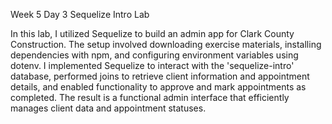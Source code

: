 Week 5 Day 3 Sequelize Intro Lab

In this lab, I utilized Sequelize to build an admin app for Clark County Construction. The setup involved downloading exercise materials, installing dependencies with npm, and configuring environment variables using dotenv. I implemented Sequelize to interact with the 'sequelize-intro' database, performed joins to retrieve client information and appointment details, and enabled functionality to approve and mark appointments as completed. The result is a functional admin interface that efficiently manages client data and appointment statuses.